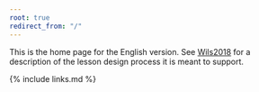 ```yaml
---
root: true
redirect_from: "/"
---
```


This is the home page for the English version.
See [Wils2018](#BIB) for a description of the lesson design process it is meant to support.

{% include links.md %}
